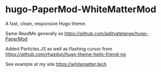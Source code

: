 # hugo-PaperMod-WhiteMatterMod
A fast, clean, responsive Hugo theme.

Same ReadMe generally as https://github.com/adityatelange/hugo-PaperMod

Added Particles.JS as well as flashing cursor from https://github.com/rhazdon/hugo-theme-hello-friend-ng

See example at my site https://whitematter.tech

